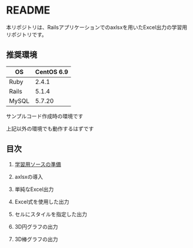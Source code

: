 # README

本リポジトリは、Railsアプリケーションでのaxlsxを用いたExcel出力の学習用リポジトリです。

## 推奨環境

|OS   |CentOS 6.9|
|-----|----------|
|Ruby |2.4.1     |
|Rails|5.1.4     |
|MySQL|5.7.20    |

サンプルコード作成時の環境です

上記以外の環境でも動作するはずです

## 目次

1. [学習用ソースの準備](1.学習用ソースの準備.md)

1. axlsxの導入

1. 単純なExcel出力

1. Excel式を使用した出力

1. セルにスタイルを指定した出力

1. 3D円グラフの出力

1. 3D棒グラフの出力

